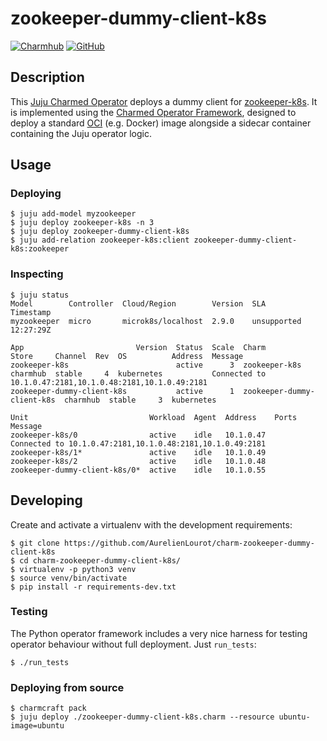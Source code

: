 # zookeeper-dummy-client-k8s

[![Charmhub](https://img.shields.io/badge/Charmhub-orange)](https://charmhub.io/zookeeper-dummy-client-k8s)
[![GitHub](https://img.shields.io/badge/GitHub-orange)](https://github.com/AurelienLourot/charm-zookeeper-dummy-client-k8s)

## Description

This [Juju Charmed Operator](https://juju.is/docs) deploys a dummy client for
[zookeeper-k8s](https://charmhub.io/zookeeper-k8s). It is implemented using the
[Charmed Operator Framework](https://juju.is/docs/sdk), designed to deploy a
standard [OCI](https://opencontainers.org/) (e.g. Docker) image alongside a
sidecar container containing the Juju operator logic.

## Usage

### Deploying

```
$ juju add-model myzookeeper
$ juju deploy zookeeper-k8s -n 3
$ juju deploy zookeeper-dummy-client-k8s
$ juju add-relation zookeeper-k8s:client zookeeper-dummy-client-k8s:zookeeper
```

### Inspecting

```
$ juju status
Model        Controller  Cloud/Region        Version  SLA          Timestamp
myzookeeper  micro       microk8s/localhost  2.9.0    unsupported  12:27:29Z

App                         Version  Status  Scale  Charm                       Store     Channel  Rev  OS          Address  Message
zookeeper-k8s                        active      3  zookeeper-k8s               charmhub  stable     4  kubernetes           Connected to 10.1.0.47:2181,10.1.0.48:2181,10.1.0.49:2181
zookeeper-dummy-client-k8s           active      1  zookeeper-dummy-client-k8s  charmhub  stable     3  kubernetes

Unit                           Workload  Agent  Address    Ports  Message
zookeeper-k8s/0                active    idle   10.1.0.47         Connected to 10.1.0.47:2181,10.1.0.48:2181,10.1.0.49:2181
zookeeper-k8s/1*               active    idle   10.1.0.49
zookeeper-k8s/2                active    idle   10.1.0.48
zookeeper-dummy-client-k8s/0*  active    idle   10.1.0.55
```

## Developing

Create and activate a virtualenv with the development requirements:

```
$ git clone https://github.com/AurelienLourot/charm-zookeeper-dummy-client-k8s
$ cd charm-zookeeper-dummy-client-k8s/
$ virtualenv -p python3 venv
$ source venv/bin/activate
$ pip install -r requirements-dev.txt
```

### Testing

The Python operator framework includes a very nice harness for testing
operator behaviour without full deployment. Just `run_tests`:

```
$ ./run_tests
```

### Deploying from source

```
$ charmcraft pack
$ juju deploy ./zookeeper-dummy-client-k8s.charm --resource ubuntu-image=ubuntu
```
